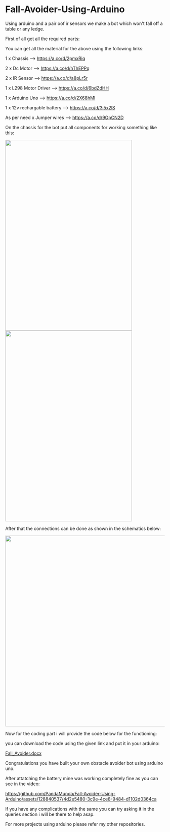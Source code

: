 # Fall-Avoider-Using-Arduino
Using arduino and a pair oof ir sensors we make a bot which won't fall off a table or any ledge.

First of all get all the required parts:

You can get all the material for the above using the following links:

1 x Chassis --> https://a.co/d/2pmxRiq

2 x Dc Motor --> https://a.co/d/hThEPPq

2 x IR Sensor --> https://a.co/d/a8pLr5r

1 x L298 Motor Driver --> https://a.co/d/6bdZdHH

1 x Arduino Uno --> https://a.co/d/2X68hMl

1 x 12v rechargable battery --> https://a.co/d/3i5x2lS

As per need x Jumper wires --> https://a.co/d/9OpCN2D

On the chassis for the bot put all components for working something like this:

<p float="left">
  <img src="https://github.com/PandaMunda/Fall-Avoider-Using-Arduino/assets/128840537/49367d84-8b91-4ce8-a76a-b2486938a935" width="400" height="600" />
  <img src="https://github.com/PandaMunda/Fall-Avoider-Using-Arduino/assets/128840537/b58a6835-a170-4521-ab14-d78331d2cd55" width="400" height="600" />
</p>

After that the connections can be done as shown in the schematics below:

<img src="https://github.com/PandaMunda/Line-Follower/assets/128840537/f673fe63-57e7-4670-9b1c-b89ec73370d1" width="800" height="600" />

Now for the coding part i will provide the code below for the functioning:

you can download the code using the given link and put it in your arduino:

[Fall_Avoider.docx](https://github.com/PandaMunda/Fall-Avoider-Using-Arduino/files/11488039/Fall_Avoider.docx)

Congratulations you have built your own obstacle avoider bot using arduino uno.

After attatching the battery mine was working completely fine as you can see in the video:


https://github.com/PandaMunda/Fall-Avoider-Using-Arduino/assets/128840537/4d2e5480-3c9e-4ce8-9484-d1102d0364ca


If you have any complications with the same you can try asking it in the queries section i will be there to help asap.

For more projects using arduino please refer my other repositories.
